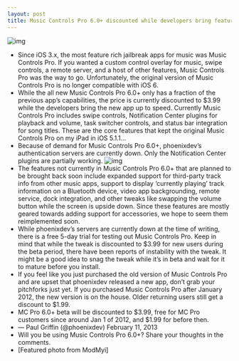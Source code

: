 ```yaml
---
layout: post
title: Music Controls Pro 6.0+ discounted while developers bring features back to iOS 6.x
---
```

![img](http://media.idownloadblog.com/wp-content/uploads/2013/02/mcp60plusinterfaces.png)
* Since iOS 3.x, the most feature rich jailbreak apps for music was Music Controls Pro. If you wanted a custom control overlay for music, swipe controls, a remote server, and a host of other features, Music Controls Pro was the way to go. Unfortunately, the original version of Music Controls Pro is no longer compatible with iOS 6.
* While the all new Music Controls Pro 6.0+ only has a fraction of the previous app’s capabilities, the price is currently discounted to $3.99 while the developers bring the new app up to speed. Currently Music Controls Pro includes swipe controls, Notification Center plugins for playback and volume, task switcher controls, and status bar integration for song titles. These are the core features that kept the original Music Controls Pro on my iPad in iOS 5.1.1…
* Because of demand for Music Controls Pro 6.0+, phoenixdev’s authentication servers are currently down. Only the Notification Center plugins are partially working.
![img](http://media.idownloadblog.com/wp-content/uploads/2013/02/music-controls-pro-incomplete.jpg)
* The features not currently in Music Controls Pro 6.0+ that are planned to be brought back soon include expanded support for third-party track info from other music apps, support to display ‘currently playing’ track information on a Bluetooth device, video app backgrounding, remote service, dock integration, and other tweaks like swapping the volume button while the screen is upside down. Since these features are mostly geared towards adding support for accessories, we hope to seem them reimplemented soon.
* While phoenixdev’s servers are currently down at the time of writing, there is a free 5-day trial for testing out Music Controls Pro. Keep in mind that while the tweak is discounted to $3.99 for new users during the beta period, there have been reports of instability with the tweak. It might be a good idea to snag the tweak while it’s in beta and wait for it to mature before you install.
* If you feel like you just purchased the old version of Music Controls Pro and are upset that phoenixdev released a new app, don’t grab your pitchforks just yet. If you purchased Music Controls Pro after January 2012, the new version is on the house. Older returning users still get a discount to $1.99.
* MC Pro 6.0+ beta will be discounted to $3.99, free for MC Pro customers since around Jan 1 of 2012, and $1.99 for before then.
* — Paul Griffin (@phoenixdev) February 11, 2013
* Will you be using Music Controls Pro 6.0+? Share your thoughts in the comments.
* [Featured photo from ModMyi]

